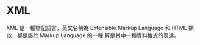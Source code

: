 # XML
XML 是一種標記語言，英文名稱為 Extensible Markup Language
和 HTML 類似，都是屬於 Markup Language 的一種
算是其中一種資料格式的表達。